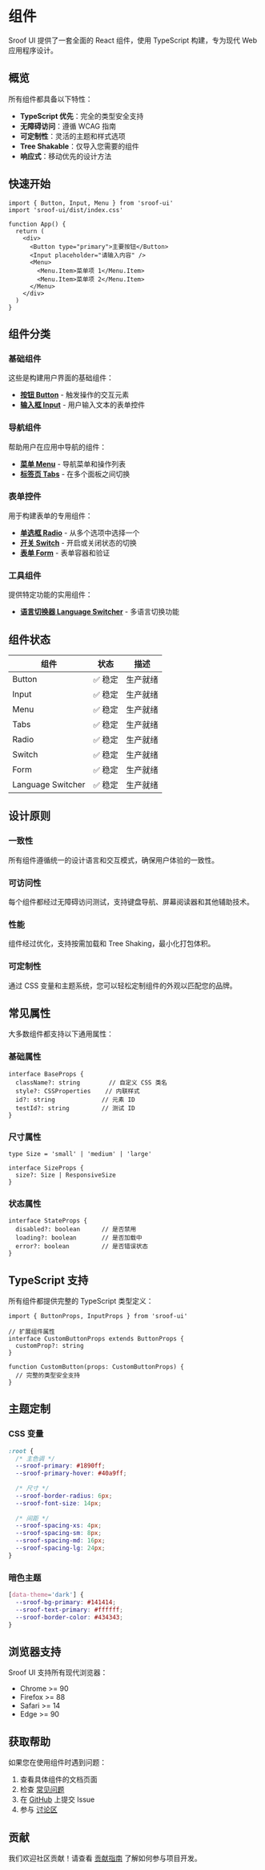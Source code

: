 # 组件

Sroof UI 提供了一套全面的 React 组件，使用 TypeScript 构建，专为现代 Web 应用程序设计。

## 概览

所有组件都具备以下特性：

- **TypeScript 优先**：完全的类型安全支持
- **无障碍访问**：遵循 WCAG 指南
- **可定制性**：灵活的主题和样式选项
- **Tree Shakable**：仅导入您需要的组件
- **响应式**：移动优先的设计方法

## 快速开始

```tsx
import { Button, Input, Menu } from 'sroof-ui'
import 'sroof-ui/dist/index.css'

function App() {
  return (
    <div>
      <Button type="primary">主要按钮</Button>
      <Input placeholder="请输入内容" />
      <Menu>
        <Menu.Item>菜单项 1</Menu.Item>
        <Menu.Item>菜单项 2</Menu.Item>
      </Menu>
    </div>
  )
}
```

## 组件分类

### 基础组件

这些是构建用户界面的基础组件：

- **[按钮 Button](/components/button)** - 触发操作的交互元素
- **[输入框 Input](/components/input)** - 用户输入文本的表单控件

### 导航组件

帮助用户在应用中导航的组件：

- **[菜单 Menu](/components/menu)** - 导航菜单和操作列表
- **[标签页 Tabs](/components/tabs)** - 在多个面板之间切换

### 表单控件

用于构建表单的专用组件：

- **[单选框 Radio](/components/radio)** - 从多个选项中选择一个
- **[开关 Switch](/components/switch)** - 开启或关闭状态的切换
- **[表单 Form](/components/form)** - 表单容器和验证

### 工具组件

提供特定功能的实用组件：

- **[语言切换器 Language Switcher](/components/language-switcher)** - 多语言切换功能

## 组件状态

| 组件 | 状态 | 描述 |
|------|------|------|
| Button | ✅ 稳定 | 生产就绪 |
| Input | ✅ 稳定 | 生产就绪 |
| Menu | ✅ 稳定 | 生产就绪 |
| Tabs | ✅ 稳定 | 生产就绪 |
| Radio | ✅ 稳定 | 生产就绪 |
| Switch | ✅ 稳定 | 生产就绪 |
| Form | ✅ 稳定 | 生产就绪 |
| Language Switcher | ✅ 稳定 | 生产就绪 |

## 设计原则

### 一致性
所有组件遵循统一的设计语言和交互模式，确保用户体验的一致性。

### 可访问性
每个组件都经过无障碍访问测试，支持键盘导航、屏幕阅读器和其他辅助技术。

### 性能
组件经过优化，支持按需加载和 Tree Shaking，最小化打包体积。

### 可定制性
通过 CSS 变量和主题系统，您可以轻松定制组件的外观以匹配您的品牌。

## 常见属性

大多数组件都支持以下通用属性：

### 基础属性

```tsx
interface BaseProps {
  className?: string        // 自定义 CSS 类名
  style?: CSSProperties    // 内联样式
  id?: string             // 元素 ID
  testId?: string         // 测试 ID
}
```

### 尺寸属性

```tsx
type Size = 'small' | 'medium' | 'large'

interface SizeProps {
  size?: Size | ResponsiveSize
}
```

### 状态属性

```tsx
interface StateProps {
  disabled?: boolean      // 是否禁用
  loading?: boolean       // 是否加载中
  error?: boolean         // 是否错误状态
}
```

## TypeScript 支持

所有组件都提供完整的 TypeScript 类型定义：

```tsx
import { ButtonProps, InputProps } from 'sroof-ui'

// 扩展组件属性
interface CustomButtonProps extends ButtonProps {
  customProp?: string
}

function CustomButton(props: CustomButtonProps) {
  // 完整的类型安全支持
}
```

## 主题定制

### CSS 变量

```css
:root {
  /* 主色调 */
  --sroof-primary: #1890ff;
  --sroof-primary-hover: #40a9ff;
  
  /* 尺寸 */
  --sroof-border-radius: 6px;
  --sroof-font-size: 14px;
  
  /* 间距 */
  --sroof-spacing-xs: 4px;
  --sroof-spacing-sm: 8px;
  --sroof-spacing-md: 16px;
  --sroof-spacing-lg: 24px;
}
```

### 暗色主题

```css
[data-theme='dark'] {
  --sroof-bg-primary: #141414;
  --sroof-text-primary: #ffffff;
  --sroof-border-color: #434343;
}
```

## 浏览器支持

Sroof UI 支持所有现代浏览器：

- Chrome >= 90
- Firefox >= 88
- Safari >= 14
- Edge >= 90

## 获取帮助

如果您在使用组件时遇到问题：

1. 查看具体组件的文档页面
2. 检查 [常见问题](/faq)
3. 在 [GitHub](https://github.com/Suroof/sroof-ui) 上提交 Issue
4. 参与 [讨论区](https://github.com/Suroof/sroof-ui/discussions)

## 贡献

我们欢迎社区贡献！请查看 [贡献指南](/contributing) 了解如何参与项目开发。